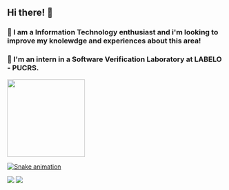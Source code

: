 ## Hi there! 👋
### 🧐 I am a Information Technology enthusiast and i'm looking to improve my knolewdge and experiences about this area!
### 💼 I'm an intern in a Software Verification Laboratory at LABELO - PUCRS.

<div>
<a href="https://github.com/seu-usuário-aqui">
<img loading="lazy" height="180em" src="https://github-readme-stats.vercel.app/api/top-langs/?username=kelvinsrdg&layout=compact&langs_count=7&theme=dracula"/>
</div>

![Snake animation](https://github.com/seu-usuário-aqui/kelvinsrdg/blob/output/github-contribution-grid-snake.svg)
          

[<img src="https://img.shields.io/badge/linkedin-%230077B5.svg?&style=for-the-badge&logo=linkedin&logoColor=white" />](https://www.linkedin.com/in/kelvin-da-silva-rodrigues-592948248/) 
[<img src = "https://img.shields.io/badge/instagram-%23E4405F.svg?&style=for-the-badge&logo=instagram&logoColor=white">](https://www.instagram.com/kelvinsrdg/)
